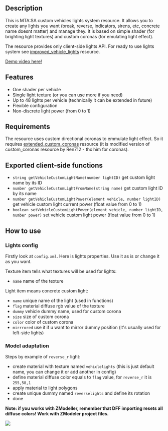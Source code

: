 ## Description
This is MTA:SA custom vehicles lights system resource. It allows you to create any lights you want (break, reverse, indicators, sirens, etc, concrete name doesnt matter) and manage they. It is based on simple shader (for brighting light textures) and custom coronas (for emulating light effect).

The resource provides only client-side lights API. For ready to use lights system see [improved_vehicle_lights](https://github.com/rifleh700/improved_vehicle_lights "improved_vehicle_lights") resource.

[Demo video here!](https://imgur.com/0DygyZf "Demo video here!")

## Features
- One shader per vehicle
- Single light texture (or you can use more if you need)
- Up to 48 lights per vehicle (technically it can be extended in future)
- Flexible configuration
- Non-discrete light power (from 0 to 1)

## Requirements
The resource uses custom directional coronas to emmulate light effect. So it requires [extended_custom_coronas](https://github.com/rifleh700/extended_custom_coronas "extended_custom_coronas") resource (it is modified version of custom_coronas resource by Ren712 - thx him for coronas).

## Exported client-side functions
- `string getVehicleCustomLightName(number lightID)` get custom light name by its ID
- `number getVehicleCustomLightFromName(string name)` get custom light ID by its name
- `number getVehicleCustomLightPower(element vehicle, number lightID)` get vehicle custom light current power (float value from 0 to 1)
- `boolean setVehicleCustomLightPower(element vehicle, number lightID, number power)` set vehicle custom light power (float value from 0 to 1)

## How to use
### Lights config
Firstly look at `config.xml`. Here is lights properties. Use it as is or change it as you want.

Texture item tells what textures will be used for lights:
- `name` name of the texture

Light item means concrete custom light:
- `name` unique name of the light (used in functions)
- `flag` material diffuse rgb value of the texture
- `dummy` vehicle dummy name, used for custom corona
- `size` size of custom corona
- `color` color of custom corona
- `mirrrored` use it if u want to mirror dummy position (it's usually used for left-side lights)

### Model adaptation
Steps by example of `reverse_r` light:
- create material with texture named `vehiclelights` (this is just default name, you can change it or add another in config)
- define material diffuse color equals to `flag` value, for `reverse_r` it is `255,58,1`
- apply material to light polygons
- create unique dummy named `reverselights` and define its rotation
- done

**Note: if you works with ZModeller, remember that DFF importing resets all diffuse colors! Work with ZModeler project files.**

![](https://i.imgur.com/NT8Vda2.png)
